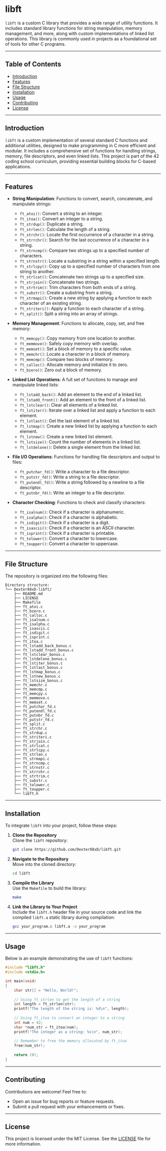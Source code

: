 # libft

`libft` is a custom C library that provides a wide range of utility functions. It includes standard library functions for string manipulation, memory management, and more, along with custom implementations of linked list operations. This library is commonly used in projects as a foundational set of tools for other C programs.

---

## Table of Contents
- [Introduction](#introduction)
- [Features](#features)
- [File Structure](#file-structure)
- [Installation](#installation)
- [Usage](#usage)
- [Contributing](#contributing)
- [License](#license)

---

## Introduction

`libft` is a custom implementation of several standard C functions and additional utilities, designed to make programming in C more efficient and modular. It includes a comprehensive set of functions for handling strings, memory, file descriptors, and even linked lists. This project is part of the 42 coding school curriculum, providing essential building blocks for C-based applications.

---

## Features

- **String Manipulation**: Functions to convert, search, concatenate, and manipulate strings:
  - `ft_atoi()`: Convert a string to an integer.
  - `ft_itoa()`: Convert an integer to a string.
  - `ft_strdup()`: Duplicate a string.
  - `ft_strlen()`: Calculate the length of a string.
  - `ft_strchr()`: Locate the first occurrence of a character in a string.
  - `ft_strrchr()`: Search for the last occurrence of a character in a string.
  - `ft_strncmp()`: Compare two strings up to a specified number of characters.
  - `ft_strnstr()`: Locate a substring in a string within a specified length.
  - `ft_strlcpy()`: Copy up to a specified number of characters from one string to another.
  - `ft_strlcat()`: Concatenate two strings up to a specified size.
  - `ft_strjoin()`: Concatenate two strings.
  - `ft_strtrim()`: Trim characters from both ends of a string.
  - `ft_substr()`: Create a substring from a string.
  - `ft_strmapi()`: Create a new string by applying a function to each character of an existing string.
  - `ft_striteri()`: Apply a function to each character of a string.
  - `ft_split()`: Split a string into an array of strings.

- **Memory Management**: Functions to allocate, copy, set, and free memory:
  - `ft_memcpy()`: Copy memory from one location to another.
  - `ft_memmove()`: Safely copy memory with overlap.
  - `ft_memset()`: Set a block of memory to a specific value.
  - `ft_memchr()`: Locate a character in a block of memory.
  - `ft_memcmp()`: Compare two blocks of memory.
  - `ft_calloc()`: Allocate memory and initialize it to zero.
  - `ft_bzero()`: Zero out a block of memory.

- **Linked List Operations**: A full set of functions to manage and manipulate linked lists:
  - `ft_lstadd_back()`: Add an element to the end of a linked list.
  - `ft_lstadd_front()`: Add an element to the front of a linked list.
  - `ft_lstclear()`: Clear all elements of a linked list.
  - `ft_lstiter()`: Iterate over a linked list and apply a function to each element.
  - `ft_lstlast()`: Get the last element of a linked list.
  - `ft_lstmap()`: Create a new linked list by applying a function to each element.
  - `ft_lstnew()`: Create a new linked list element.
  - `ft_lstsize()`: Count the number of elements in a linked list.
  - `ft_lstdelone()`: Delete a single element from the linked list.

- **File I/O Operations**: Functions for handling file descriptors and output to files:
  - `ft_putchar_fd()`: Write a character to a file descriptor.
  - `ft_putstr_fd()`: Write a string to a file descriptor.
  - `ft_putendl_fd()`: Write a string followed by a newline to a file descriptor.
  - `ft_putnbr_fd()`: Write an integer to a file descriptor.

- **Character Checking**: Functions to check and classify characters:
  - `ft_isalnum()`: Check if a character is alphanumeric.
  - `ft_isalpha()`: Check if a character is alphabetic.
  - `ft_isdigit()`: Check if a character is a digit.
  - `ft_isascii()`: Check if a character is an ASCII character.
  - `ft_isprint()`: Check if a character is printable.
  - `ft_tolower()`: Convert a character to lowercase.
  - `ft_toupper()`: Convert a character to uppercase.

---

## File Structure

The repository is organized into the following files:

    Directory structure:
    └── Dexter88xD-libft/
        ├── README.md
        ├── LICENSE
        ├── Makefile
        ├── ft_atoi.c
        ├── ft_bzero.c
        ├── ft_calloc.c
        ├── ft_isalnum.c
        ├── ft_isalpha.c
        ├── ft_isascii.c
        ├── ft_isdigit.c
        ├── ft_isprint.c
        ├── ft_itoa.c
        ├── ft_lstadd_back_bonus.c
        ├── ft_lstadd_front_bonus.c
        ├── ft_lstclear_bonus.c
        ├── ft_lstdelone_bonus.c
        ├── ft_lstiter_bonus.c
        ├── ft_lstlast_bonus.c
        ├── ft_lstmap_bonus.c
        ├── ft_lstnew_bonus.c
        ├── ft_lstsize_bonus.c
        ├── ft_memchr.c
        ├── ft_memcmp.c
        ├── ft_memcpy.c
        ├── ft_memmove.c
        ├── ft_memset.c
        ├── ft_putchar_fd.c
        ├── ft_putendl_fd.c
        ├── ft_putnbr_fd.c
        ├── ft_putstr_fd.c
        ├── ft_split.c
        ├── ft_strchr.c
        ├── ft_strdup.c
        ├── ft_striteri.c
        ├── ft_strjoin.c
        ├── ft_strlcat.c
        ├── ft_strlcpy.c
        ├── ft_strlen.c
        ├── ft_strmapi.c
        ├── ft_strncmp.c
        ├── ft_strnstr.c
        ├── ft_strrchr.c
        ├── ft_strtrim.c
        ├── ft_substr.c
        ├── ft_tolower.c
        ├── ft_toupper.c
        └── libft.h

---

## Installation

To integrate `libft` into your project, follow these steps:

1. **Clone the Repository**  
   Clone the `libft` repository:  
   ```bash
   git clone https://github.com/Dexter88xD/libft.git
   ```

2. **Navigate to the Repository**  
   Move into the cloned directory:  
   ```bash
   cd libft
   ```

3. **Compile the Library**  
   Use the `Makefile` to build the library:
   ```bash
   make
   ```

4. **Link the Library to Your Project**  
   Include the `libft.h` header file in your source code and link the compiled `libft.a` static library during compilation:  
   ```bash
   gcc your_program.c libft.a -o your_program
   ```

---

## Usage

Below is an example demonstrating the use of `libft` functions:

```c
#include "libft.h"
#include <stdio.h>

int main(void)
{
    char str[] = "Hello, World!";
    
    // Using ft_strlen to get the length of a string
    int length = ft_strlen(str);
    printf("The length of the string is: %d\n", length);
    
    // Using ft_itoa to convert an integer to a string
    int num = 42;
    char *num_str = ft_itoa(num);
    printf("The integer as a string: %s\n", num_str);
    
    // Remember to free the memory allocated by ft_itoa
    free(num_str);
    
    return (0);
}
```

---

## Contributing

Contributions are welcome! Feel free to:
- Open an issue for bug reports or feature requests.
- Submit a pull request with your enhancements or fixes.

---

## License

This project is licensed under the MIT License. See the [LICENSE](LICENSE) file for more information.
